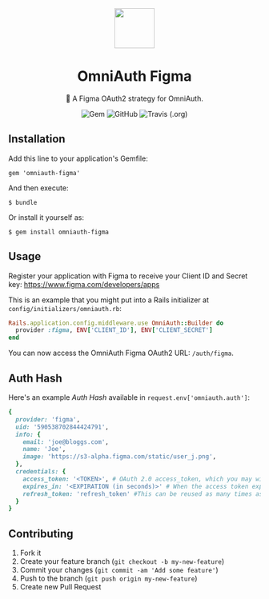 <div align="center">
<img src="https://dashboard.snapcraft.io/site_media/appmedia/2019/03/icon_E5fiGLe.png" width="80">

# OmniAuth Figma
🚀 A Figma OAuth2 strategy for OmniAuth.

![Gem](https://img.shields.io/gem/v/omniauth-figma?style=flat-square) 
![GitHub](https://img.shields.io/github/license/jamieecarr/omniauth-figma?style=flat-square)
![Travis (.org)](https://img.shields.io/travis/jamieecarr/omniauth-figma?style=flat-square)
</div>

## Installation

Add this line to your application's Gemfile:

    gem 'omniauth-figma'

And then execute:

    $ bundle

Or install it yourself as:

    $ gem install omniauth-figma


## Usage

Register your application with Figma to receive your Client ID and Secret key: https://www.figma.com/developers/apps

This is an example that you might put into a Rails initializer at `config/initializers/omniauth.rb`:

```ruby
Rails.application.config.middleware.use OmniAuth::Builder do
  provider :figma, ENV['CLIENT_ID'], ENV['CLIENT_SECRET']
end
```

You can now access the OmniAuth Figma OAuth2 URL: `/auth/figma`.


## Auth Hash
Here's an example *Auth Hash* available in `request.env['omniauth.auth']`:

```ruby
{
  provider: 'figma',
  uid: '590538702844424791',
  info: {
    email: 'joe@bloggs.com',
    name: 'Joe',
    image: 'https://s3-alpha.figma.com/static/user_j.png',
  },
  credentials: {
    access_token: '<TOKEN>', # OAuth 2.0 access_token, which you may wish to store
    expires_in: '<EXPIRATION (in seconds)>' # When the access token expires (it always will)
    refresh_token: 'refresh_token' #This can be reused as many times as necessary to retrieve a new access_token. 
  }
}
```



## Contributing

1.  Fork it
2.  Create your feature branch (`git checkout -b my-new-feature`)
3.  Commit your changes (`git commit -am 'Add some feature'`)
4.  Push to the branch (`git push origin my-new-feature`)
5.  Create new Pull Request